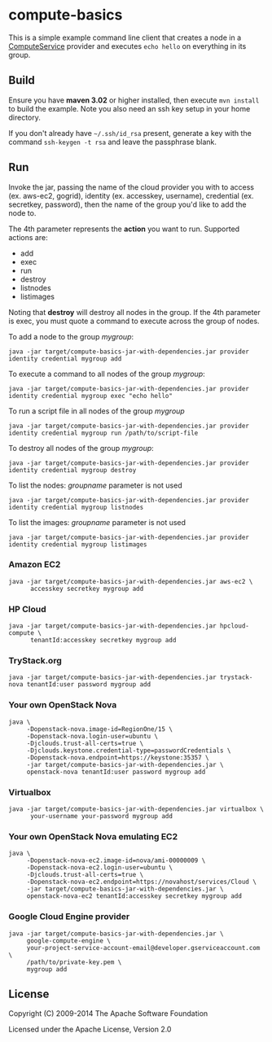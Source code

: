 # compute-basics

This is a simple example command line client that creates a node in a [ComputeService](http://jclouds.apache.org/start/compute/) provider and executes `echo hello` on everything in its group.

## Build

Ensure you have **maven 3.02** or higher installed, then execute `mvn install` to build the example. 
Note you also need an ssh key setup in your home directory.

If you don't already have `~/.ssh/id_rsa` present, generate a key with the command `ssh-keygen -t rsa` and leave the passphrase blank.

## Run

Invoke the jar, passing the name of the cloud provider you with to access (ex. aws-ec2, gogrid), identity (ex. accesskey, username), credential (ex. secretkey, password), then the name of the group you'd like to add the node to. 

The 4th parameter represents the **action** you want to run. Supported actions are:

- add
- exec
- run
- destroy
- listnodes
- listimages

Noting that **destroy** will destroy all nodes in the group. If the 4th parameter is exec, you must quote a command to execute across the group of nodes.

To add a node to the group *mygroup*:

    java -jar target/compute-basics-jar-with-dependencies.jar provider identity credential mygroup add
    
To execute a command to all nodes of the group *mygroup*:

    java -jar target/compute-basics-jar-with-dependencies.jar provider identity credential mygroup exec "echo hello"

To run a script file in all nodes of the group *mygroup*

    java -jar target/compute-basics-jar-with-dependencies.jar provider identity credential mygroup run /path/to/script-file

To destroy all nodes of the group *mygroup*:

    java -jar target/compute-basics-jar-with-dependencies.jar provider identity credential mygroup destroy

To list the nodes:  *groupname* parameter is not used

    java -jar target/compute-basics-jar-with-dependencies.jar provider identity credential mygroup listnodes

To list the images:  *groupname* parameter is not used

    java -jar target/compute-basics-jar-with-dependencies.jar provider identity credential mygroup listimages


### Amazon EC2

    java -jar target/compute-basics-jar-with-dependencies.jar aws-ec2 \
          accesskey secretkey mygroup add

### HP Cloud

    java -jar target/compute-basics-jar-with-dependencies.jar hpcloud-compute \
          tenantId:accesskey secretkey mygroup add

### TryStack.org

    java -jar target/compute-basics-jar-with-dependencies.jar trystack-nova tenantId:user password mygroup add

### Your own OpenStack Nova

    java \
         -Dopenstack-nova.image-id=RegionOne/15 \
         -Dopenstack-nova.login-user=ubuntu \
         -Djclouds.trust-all-certs=true \
         -Djclouds.keystone.credential-type=passwordCredentials \
         -Dopenstack-nova.endpoint=https://keystone:35357 \
         -jar target/compute-basics-jar-with-dependencies.jar \
         openstack-nova tenantId:user password mygroup add

### Virtualbox

    java -jar target/compute-basics-jar-with-dependencies.jar virtualbox \ 
          your-username your-password mygroup add

### Your own OpenStack Nova emulating EC2

    java \
         -Dopenstack-nova-ec2.image-id=nova/ami-00000009 \
         -Dopenstack-nova-ec2.login-user=ubuntu \
         -Djclouds.trust-all-certs=true \
         -Dopenstack-nova-ec2.endpoint=https://novahost/services/Cloud \
         -jar target/compute-basics-jar-with-dependencies.jar \
         openstack-nova-ec2 tenantId:accesskey secretkey mygroup add

### Google Cloud Engine provider

    java -jar target/compute-basics-jar-with-dependencies.jar \
         google-compute-engine \
         your-project-service-account-email@developer.gserviceaccount.com \
         /path/to/private-key.pem \
         mygroup add

## License

Copyright (C) 2009-2014 The Apache Software Foundation

Licensed under the Apache License, Version 2.0 
